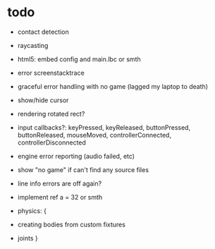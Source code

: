 # todo

* contact detection
* raycasting
* html5: embed config and main.lbc or smth
* error screenstacktrace
* graceful error handling with no game (lagged my laptop to death)

* show/hide cursor
* rendering rotated rect?
* input callbacks?: keyPressed, keyReleased, buttonPressed, buttonReleased, mouseMoved, controllerConnected, controllerDisconnected
* engine error reporting (audio failed, etc)

* show "no game" if can't find any source files
* line info errors are off again?
* implement ref a = 32 or smth

* physics: {
 * creating bodies from custom fixtures
 * joints
}